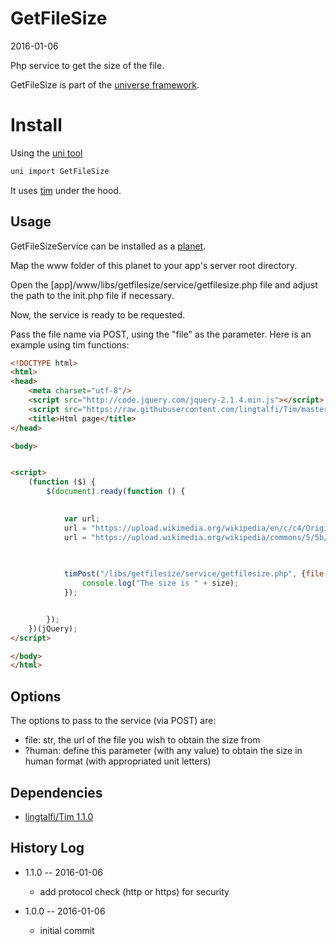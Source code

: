 GetFileSize
===========
2016-01-06


Php service to get the size of the file.
  
  

GetFileSize is part of the [universe framework](https://github.com/karayabin/universe-snapshot).


Install
=============


Using the [uni tool](https://github.com/lingtalfi/universe-naive-importer)
```bash
uni import GetFileSize
```



It uses [tim](https://github.com/lingtalfi/Tim) under the hood.




Usage
---------

GetFileSizeService can be installed as a [planet](https://github.com/lingtalfi/Observer/blob/master/article/article.planetReference.eng.md).

Map the www folder of this planet to your app's server root directory.

Open the [app]/www/libs/getfilesize/service/getfilesize.php file and adjust the path to the init.php file if necessary.

Now, the service is ready to be requested.

Pass the file name via POST, using the "file" as the parameter.
Here is an example using tim functions:


```html
<!DOCTYPE html>
<html>
<head>
    <meta charset="utf-8"/>
    <script src="http://code.jquery.com/jquery-2.1.4.min.js"></script>
    <script src="https://raw.githubusercontent.com/lingtalfi/Tim/master/js/tim-functions/tim-functions.js"></script>
    <title>Html page</title>
</head>

<body>


<script>
    (function ($) {
        $(document).ready(function () {

            
            var url;
            url = "https://upload.wikimedia.org/wikipedia/en/c/c4/Original_Image_before_ASTC_compression.jpg"; // 800 x 600, 163204 bytes 
            url = "https://upload.wikimedia.org/wikipedia/commons/5/5b/Ultraviolet_image_of_the_Cygnus_Loop_Nebula_crop.jpg"; // 6000 x 5208, 12651471 bytes 
            
            

            timPost("/libs/getfilesize/service/getfilesize.php", {file: url}, function (size) {
                console.log("The size is " + size);
            });


        });
    })(jQuery);
</script>

</body>
</html>
```
 
 



Options
-----------

The options to pass to the service (via POST) are:

- file: str, the url of the file you wish to obtain the size from
- ?human: define this parameter (with any value) to obtain the size in human format (with appropriated unit letters) 






Dependencies
------------------

- [lingtalfi/Tim 1.1.0](https://github.com/lingtalfi/Tim)

  
  
  
  
History Log
------------------
    
- 1.1.0 -- 2016-01-06

    - add protocol check (http or https) for security
    
    
- 1.0.0 -- 2016-01-06

    - initial commit
    
      